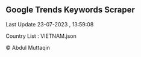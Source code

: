 

## Google Trends Keywords Scraper 
 
Last Update 23-07-2023 , 13:59:08

Country List :
VIETNAM.json



© Abdul Muttaqin 
